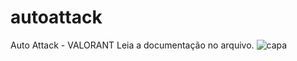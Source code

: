 # autoattack
Auto Attack - VALORANT
Leia a documentação no arquivo.
![capa](https://github.com/user-attachments/assets/6b09ac56-a7b9-4b0b-9d9d-b78299c5678f)
